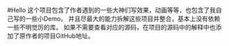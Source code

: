 #Hello
这个项目包含了作者遇到的一些大神们写效果，动画等等，也包含了我自己写的一些小Demo。
并且尽最大的能力拆解这些项目并整合，基本上没有依赖一些不明觉厉的库。
如果不需要查看对应的源码，在项目的源码中的解释中也添加了原作者的项目GitHub地址。
